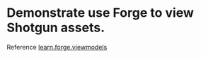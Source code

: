 # Demonstrate use Forge to view Shotgun assets.

Reference [learn.forge.viewmodels](https://github.com/Autodesk-Forge/learn.forge.viewmodels)
